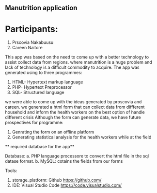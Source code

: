 ## Manutrition  application 

# Participants:
1. Prscovia Nakabuusu
2. Careen Naitore

This app was based on the need to come up with a better technology to assist collect data from regions. 
where  manutrition is a huge problem and lack of technology is a difficult commodity to acquire.
The app was generated using to three programmes:
1. HTML- Hypertext markup language
2. PHP-  Hypertext Preprocessor
3. SQL- Structured language

we were able to come up with the ideas generated by proscovia and careen. we generated a html form that can collect 
data from diffferent household and inform the health workers on the best option of handle different crisis
Although the form can generate data, we have future prospectives for programme:
1. Genrating the form on an offline platform 
2. Generating statistical analysis for the health workers while at the field 

** required database for the app**

Database:
a. PHP language processore to convert the html file in the sql datase format.
b. MySQL: cotains the fields from our forms 

Tools:
1. storage_platform: Github https://github.com/
2. IDE: Visual Studio Code https://code.visualstudio.com/
